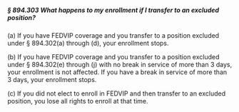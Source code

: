##### § 894.303 What happens to my enrollment if I transfer to an excluded position? #####

(a) If you have FEDVIP coverage and you transfer to a position excluded under § 894.302(a) through (d), your enrollment stops.

(b) If you have FEDVIP coverage and you transfer to a position excluded under § 894.302(e) through (j) with no break in service of more than 3 days, your enrollment is not affected. If you have a break in service of more than 3 days, your enrollment stops.

(c) If you did not elect to enroll in FEDVIP and then transfer to an excluded position, you lose all rights to enroll at that time.